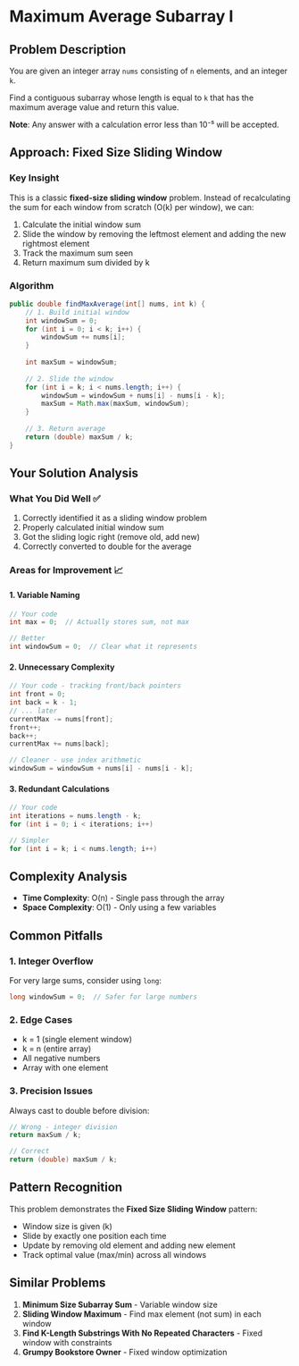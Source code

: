 # Maximum Average Subarray I

## Problem Description
You are given an integer array `nums` consisting of `n` elements, and an integer `k`.

Find a contiguous subarray whose length is equal to `k` that has the maximum average value and return this value.

**Note**: Any answer with a calculation error less than 10⁻⁵ will be accepted.

## Approach: Fixed Size Sliding Window

### Key Insight
This is a classic **fixed-size sliding window** problem. Instead of recalculating the sum for each window from scratch (O(k) per window), we can:
1. Calculate the initial window sum
2. Slide the window by removing the leftmost element and adding the new rightmost element
3. Track the maximum sum seen
4. Return maximum sum divided by k

### Algorithm
```java
public double findMaxAverage(int[] nums, int k) {
    // 1. Build initial window
    int windowSum = 0;
    for (int i = 0; i < k; i++) {
        windowSum += nums[i];
    }
    
    int maxSum = windowSum;
    
    // 2. Slide the window
    for (int i = k; i < nums.length; i++) {
        windowSum = windowSum + nums[i] - nums[i - k];
        maxSum = Math.max(maxSum, windowSum);
    }
    
    // 3. Return average
    return (double) maxSum / k;
}
```

## Your Solution Analysis

### What You Did Well ✅
1. Correctly identified it as a sliding window problem
2. Properly calculated initial window sum
3. Got the sliding logic right (remove old, add new)
4. Correctly converted to double for the average

### Areas for Improvement 📈

#### 1. Variable Naming
```java
// Your code
int max = 0;  // Actually stores sum, not max

// Better
int windowSum = 0;  // Clear what it represents
```

#### 2. Unnecessary Complexity
```java
// Your code - tracking front/back pointers
int front = 0;
int back = k - 1;
// ... later
currentMax -= nums[front];
front++;
back++;
currentMax += nums[back];

// Cleaner - use index arithmetic
windowSum = windowSum + nums[i] - nums[i - k];
```

#### 3. Redundant Calculations
```java
// Your code
int iterations = nums.length - k;
for (int i = 0; i < iterations; i++)

// Simpler
for (int i = k; i < nums.length; i++)
```

## Complexity Analysis
- **Time Complexity**: O(n) - Single pass through the array
- **Space Complexity**: O(1) - Only using a few variables

## Common Pitfalls

### 1. Integer Overflow
For very large sums, consider using `long`:
```java
long windowSum = 0;  // Safer for large numbers
```

### 2. Edge Cases
- k = 1 (single element window)
- k = n (entire array)
- All negative numbers
- Array with one element

### 3. Precision Issues
Always cast to double before division:
```java
// Wrong - integer division
return maxSum / k;  

// Correct
return (double) maxSum / k;
```

## Pattern Recognition

This problem demonstrates the **Fixed Size Sliding Window** pattern:
- Window size is given (k)
- Slide by exactly one position each time
- Update by removing old element and adding new element
- Track optimal value (max/min) across all windows

## Similar Problems
1. **Minimum Size Subarray Sum** - Variable window size
2. **Sliding Window Maximum** - Find max element (not sum) in each window
3. **Find K-Length Substrings With No Repeated Characters** - Fixed window with constraints
4. **Grumpy Bookstore Owner** - Fixed window optimization